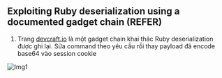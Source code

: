 ## Exploiting Ruby deserialization using a documented gadget chain (REFER)

1. Trang [devcraft.io](https://devcraft.io/2021/01/07/universal-deserialisation-gadget-for-ruby-2-x-3-x.html) là một gadget chain khai thác Ruby deserialization được ghi lại. Sửa command theo yêu cầu rồi thay payload đã encode base64 vào session cookie

![Img1](\asset/../img/done.png)